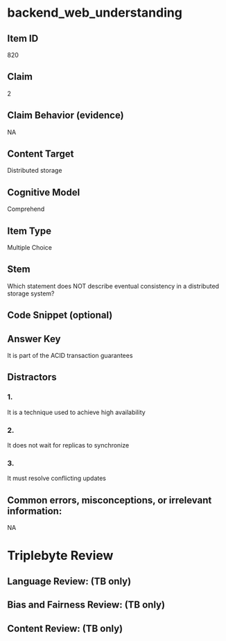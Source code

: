 # backend_web_understanding

## Item ID
820

## Claim
2

## Claim Behavior (evidence)
NA

## Content Target
Distributed storage

## Cognitive Model
Comprehend

## Item Type
Multiple Choice

## Stem
Which statement does NOT describe eventual consistency in a distributed storage system?

## Code Snippet (optional)


## Answer Key
It is part of the ACID transaction guarantees

## Distractors

### 1.
It is a technique used to achieve high availability

### 2.
It does not wait for replicas to synchronize

### 3.
It must resolve conflicting updates

## Common errors, misconceptions, or irrelevant information:
NA

# Triplebyte Review


## Language Review: (TB only)


## Bias and Fairness Review: (TB only)


## Content Review: (TB only)

